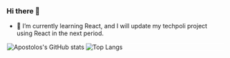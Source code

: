 ### Hi there 👋

- 🌱 I’m currently learning React, and I will update my techpoli project using React in the next period.

<div width:50% style="border:1px solid white">
<img alt="Apostolos's GitHub stats" src="https://github-readme-stats.vercel.app/api?username=Apostolos172&hide=prs&count_private=true&theme=maroongold" />
<img alt="Top Langs" src="https://github-readme-stats.vercel.app/api/top-langs/?username=Apostolos172&theme=panda&layout=compact&langs_count=7" />
</div>

<!--
**Apostolos172/Apostolos172** is a ✨ _special_ ✨ repository because its `README.md` (this file) appears on your GitHub profile.

Here are some ideas to get you started:

- 🔭 I’m currently working on ...
- 🌱 I’m currently learning React, javascript library
- 👯 I’m looking to collaborate on ...
- 🤔 I’m looking for help with ...
- 💬 Ask me about ...
- 📫 How to reach me: ...
- 😄 Pronouns: ...
- ⚡ Fun fact: ...
-->
